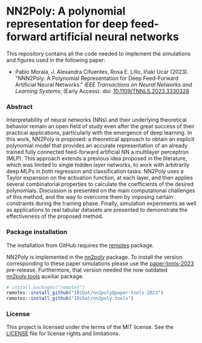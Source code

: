 # NN2Poly: A polynomial representation for deep feed-forward artificial neural networks
This repository contains all the code needed to implement the simulations and figures used in the following paper: 

- Pablo Morala, J. Alexandra Cifuentes, Rosa E. Lillo, Iñaki Ucar (2023).
  "NNN2Poly: A Polynomial Representation for Deep Feed-Forward Artificial Neural Networks."
  _IEEE Transactions on Neural Networks and Learning Systems_, (Early Access).
  doi: [10.1109/TNNLS.2023.3330328](https://doi.org/10.1109/TNNLS.2023.3330328)

### Abstract
Interpretability of neural networks (NNs) and their underlying theoretical behavior remain an open field of study even after the great success of their practical applications, particularly with the emergence of deep learning. In this work, NN2Poly is proposed: a theoretical approach to obtain an explicit polynomial model that provides an accurate representation of an already trained fully connected feed-forward artificial NN a multilayer perceptron (MLP). This approach extends a previous idea proposed in the literature, which was limited to single hidden layer networks, to work with arbitrarily deep MLPs in both regression and classification tasks. NN2Poly uses a Taylor expansion on the activation function, at each layer, and then applies several combinatorial properties to calculate the coefficients of the desired polynomials. Discussion is presented on the main computational challenges of this method, and the way to overcome them by imposing certain constraints during the training phase. Finally, simulation experiments as well as applications to real tabular datasets are presented to demonstrate the effectiveness of the proposed method.

### Package installation 
The installation from GitHub requires the [remotes](https://cran.r-project.org/package=remotes) package.

NN2Poly is implemented in the [nn2poly](https://github.com/IBiDat/nn2poly) package. To install the version corresponding to these paper simulations please use the [paper-tnnls-2023](https://github.com/IBiDat/nn2poly/releases/tag/paper-tnnls-2023) pre-release. Furthermore, that version needed the now outdated [nn2poly.tools](https://github.com/IBiDat/nn2poly.tools) auxiliar package.

```r
# install.packages("remotes")
remotes::install_github("IBiDat/nn2poly@paper-tnnls-2023")
remotes::install_github("IBiDat/nn2poly.tools")
```

### License
This project is licensed under the terms of the MIT license. See the [LICENSE](LICENSE.md) file for license rights and limitations.

